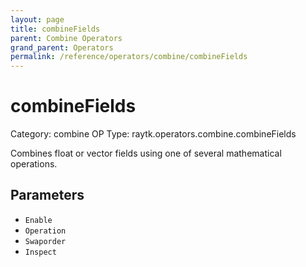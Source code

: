 ```yaml
---
layout: page
title: combineFields
parent: Combine Operators
grand_parent: Operators
permalink: /reference/operators/combine/combineFields
---
```


# combineFields

Category: combine
OP Type: raytk.operators.combine.combineFields



Combines float or vector fields using one of several mathematical operations.

## Parameters

* `Enable`
* `Operation`
* `Swaporder`
* `Inspect`